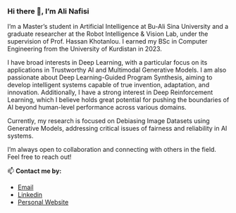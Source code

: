 ### Hi there 👋, I’m Ali Nafisi

I’m a Master’s student in Artificial Intelligence at Bu-Ali Sina University and a graduate researcher at the Robot Intelligence & Vision Lab, under the supervision of Prof. Hassan Khotanlou. I earned my BSc in Computer Engineering from the University of Kurdistan in 2023.

I have broad interests in Deep Learning, with a particular focus on its applications in Trustworthy AI and Multimodal Generative Models. I am also passionate about Deep Learning-Guided Program Synthesis, aiming to develop intelligent systems capable of true invention, adaptation, and innovation. Additionally, I have a strong interest in Deep Reinforcement Learning, which I believe holds great potential for pushing the boundaries of AI beyond human-level performance across various domains.

Currently, my research is focused on Debiasing Image Datasets using Generative Models, addressing critical issues of fairness and reliability in AI systems.

I’m always open to collaboration and connecting with others in the field. Feel free to reach out!

📫 **Contact me by:**

* [Email](mailto:alisafinal2001@gmail.com)
* [Linkedin](https://linkedin.com/in/safinal)
* [Personal Website](https://safinal.github.io)
